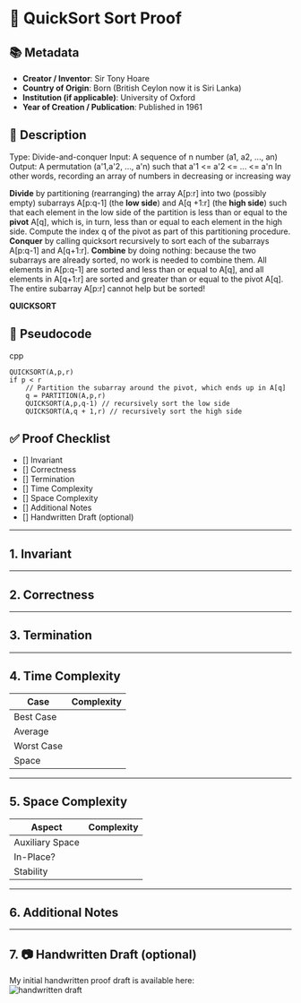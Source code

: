 # 📝 QuickSort Sort Proof

## 📚 Metadata
- **Creator / Inventor**: Sir Tony Hoare 
- **Country of Origin**: Born (British Ceylon now it is Siri Lanka)
- **Institution (if applicable)**: University of Oxford
- **Year of Creation / Publication**: Published in 1961

## 📝 Description
Type: Divide-and-conquer
Input: A sequence of n number (a1, a2, ..., an)
Output: A permutation (a'1,a'2, ..., a'n) such that a'1 <= a'2 <= ... <= a'n
In other words, recording an array of numbers in decreasing or increasing way

**Divide** by partitioning (rearranging) the array A[p:r] into two (possibly empty)
subarrays A[p:q-1] (the **low side**) and A[q +1:r] (the **high side**) such
that each element in the low side of the partition is less than or equal to the
**pivot** A[q], which is, in turn, less than or equal to each element in the high side.
Compute the index q of the pivot as part of this partitioning procedure.
**Conquer** by calling quicksort recursively to sort each of the subarrays A[p:q-1]
and A[q+1:r].
**Combine** by doing nothing: because the two subarrays are already sorted, no work
is needed to combine them. All elements in A[p:q-1] are sorted and less than
or equal to A[q], and all elements in A[q+1:r] are sorted and greater than or
equal to the pivot A[q]. The entire subarray A[p:r] cannot help but be sorted!

**QUICKSORT**
## 📝 Pseudocode
cpp
``` 
QUICKSORT(A,p,r)
if p < r
    // Partition the subarray around the pivot, which ends up in A[q]
    q = PARTITION(A,p,r)
    QUICKSORT(A,p,q-1) // recursively sort the low side
    QUICKSORT(A,q + 1,r) // recursively sort the high side

```

## ✅ Proof Checklist
- [] Invariant  
- [] Correctness  
- [] Termination  
- [] Time Complexity  
- [] Space Complexity  
- [] Additional Notes  
- [] Handwritten Draft (optional)  

---

## 1. Invariant


---

## 2. Correctness


---

## 3. Termination


---

## 4. Time Complexity
| Case        | Complexity |
|-------------|------------|
| Best Case   |            |
| Average     |            |
| Worst Case  |            |
| Space       |            |

---

## 5. Space Complexity

| Aspect           | Complexity |
|------------------|------------|
| Auxiliary Space  |            |
| In-Place?        |            |
| Stability        |            |

---

## 6. Additional Notes


---

## 7. 📷 Handwritten Draft (optional)
My initial handwritten proof draft is available here:  
![handwritten draft](./assets/merge_sort_handwritten.png)